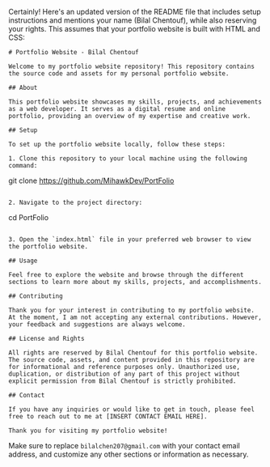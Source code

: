 Certainly! Here's an updated version of the README file that includes setup instructions and mentions your name (Bilal Chentouf), while also reserving your rights. This assumes that your portfolio website is built with HTML and CSS:

```
# Portfolio Website - Bilal Chentouf

Welcome to my portfolio website repository! This repository contains the source code and assets for my personal portfolio website.

## About

This portfolio website showcases my skills, projects, and achievements as a web developer. It serves as a digital resume and online portfolio, providing an overview of my expertise and creative work.

## Setup

To set up the portfolio website locally, follow these steps:

1. Clone this repository to your local machine using the following command:
   ```
   git clone https://github.com/MihawkDev/PortFolio
   ```

2. Navigate to the project directory:
   ```
   cd PortFolio
   ```

3. Open the `index.html` file in your preferred web browser to view the portfolio website.

## Usage

Feel free to explore the website and browse through the different sections to learn more about my skills, projects, and accomplishments.

## Contributing

Thank you for your interest in contributing to my portfolio website. At the moment, I am not accepting any external contributions. However, your feedback and suggestions are always welcome.

## License and Rights

All rights are reserved by Bilal Chentouf for this portfolio website. The source code, assets, and content provided in this repository are for informational and reference purposes only. Unauthorized use, duplication, or distribution of any part of this project without explicit permission from Bilal Chentouf is strictly prohibited.

## Contact

If you have any inquiries or would like to get in touch, please feel free to reach out to me at [INSERT CONTACT EMAIL HERE].

Thank you for visiting my portfolio website!

```

Make sure to replace `bilalchen207@gmail.com` with your contact email address, and customize any other sections or information as necessary.
